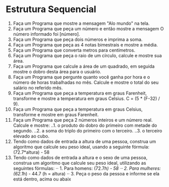 # Estrutura Sequencial
1. Faça um Programa que mostre a mensagem "Alo mundo" na tela.
2. Faça um Programa que peça um número e então mostre a mensagem O número informado foi [número].
3. Faça um Programa que peça dois números e imprima a soma.
4. Faça um Programa que peça as 4 notas bimestrais e mostre a média.
5. Faça um Programa que converta metros para centímetros.
6. Faça um Programa que peça o raio de um círculo, calcule e mostre sua área.
7. Faça um Programa que calcule a área de um quadrado, em seguida mostre o dobro desta área para o usuário.
8. Faça um Programa que pergunte quanto você ganha por hora e o número de horas trabalhadas no mês. Calcule e mostre o total do seu salário no referido mês.
9. Faça um Programa que peça a temperatura em graus Farenheit, transforme e mostre a temperatura em graus Celsius.
   C = (5 * (F-32) / 9).
10. Faça um Programa que peça a temperatura em graus Celsius, transforme e mostre em graus Farenheit.
11. Faça um Programa que peça 2 números inteiros e um número real. Calcule e mostre:
..1. o produto do dobro do primeiro com metade do segundo.
..2. a soma do triplo do primeiro com o terceiro.
..3. o terceiro elevado ao cubo.
12. Tendo como dados de entrada a altura de uma pessoa, construa um algoritmo que calcule seu peso ideal, usando a seguinte fórmula: (72.7*altura) - 58
13. Tendo como dados de entrada a altura e o sexo de uma pessoa, construa um algoritmo que calcule seu peso ideal, utilizando as seguintes fórmulas:
⋅⋅ 1. Para homens: (72.7*h) - 58
⋅⋅ 2. Para mulheres: (62.1*h) - 44.7 (h = altura)
⋅⋅ 3. Peça o peso da pessoa e informe se ela está dentro, acima ou abaix
